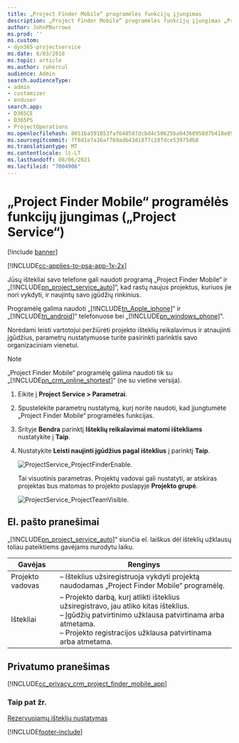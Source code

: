 ```yaml
---
title: „Project Finder Mobile“ programėlės funkcijų įjungimas
description: „Project Finder Mobile“ programėlės funkcijų įjungimas „Project Service“
author: JohnPBurrows
ms.prod: ''
ms.custom:
- dyn365-projectservice
ms.date: 8/03/2018
ms.topic: article
ms.author: ruhercul
audience: Admin
search.audienceType:
- admin
- customizer
- enduser
search.app:
- D365CE
- D365PS
- ProjectOperations
ms.openlocfilehash: 8651ba591853faf648587dcbd4c50625ba94360958d7b418e89aa0bf09464a89
ms.sourcegitcommit: 7f8d1e7a16af769adb43d1877c28fdce53975db8
ms.translationtype: MT
ms.contentlocale: lt-LT
ms.lasthandoff: 08/06/2021
ms.locfileid: "7004906"
---
```

# <a name="enable-project-finder-mobile-app-features-project-service"></a>„Project Finder Mobile“ programėlės funkcijų įjungimas („Project Service“)

[!include [banner](../includes/psa-now-project-operations.md)]

[!INCLUDE[cc-applies-to-psa-app-1x-2x](../includes/cc-applies-to-psa-app-1x-2x.md)]

Jūsų ištekliai savo telefone gali naudoti programą „Project Finder Mobile“ ir „[!INCLUDE[pn_project_service_auto](../includes/pn-project-service-auto.md)]“, kad rastų naujus projektus, kuriuos jie nori vykdyti, ir naujintų savo įgūdžių rinkinius.  
  
 Programėlę galima naudoti „[!INCLUDE[tn_Apple_iphone](../includes/tn-apple-iphone.md)]“ ir „[!INCLUDE[tn_android](../includes/tn-android.md)]“ telefonuose bei „[!INCLUDE[pn_windows_phone](../includes/pn-windows-phone.md)]“.  
    
 Norėdami leisti vartotojui peržiūrėti projekto išteklių reikalavimus ir atnaujinti įgūdžius, parametrų nustatymuose turite pasirinkti parinktis savo organizaciniam vienetui.
  
> [!NOTE]
>  „Project Finder Mobile“ programėlę galima naudoti tik su „[!INCLUDE[pn_crm_online_shortest](../includes/pn-crm-online-shortest.md)]“ (ne su vietine versija).  
  
1. Eikite į **Project Service > Parametrai**.  
  
2. Spustelėkite parametrų nustatymą, kurį norite naudoti, kad įjungtumėte „Project Finder Mobile“ programėlės funkcijas.  
  
3. Srityje **Bendra** parinktį **Išteklių reikalavimai matomi ištekliams** nustatykite į **Taip**.  
  
4. Nustatykite **Leisti naujinti įgūdžius pagal išteklius** į parinktį **Taip**.  
  
   ![ProjectService_ProjectFinderEnable.](../psa/media/project-service-project-finder-enable.png "ProjectService_ProjectFinderEnable")  
  
   Tai visuotinis parametras. Projektų vadovai gali nustatyti, ar atskiras projektas bus matomas to projekto puslapyje **Projekto grupė**.  
  
   ![ProjectService_ProjectTeamVisible.](../psa/media/project-service-project-team-visible.png "ProjectService_ProjectTeamVisible")  
  
## <a name="email-notifications"></a>El. pašto pranešimai  
 „[!INCLUDE[pn_project_service_auto](../includes/pn-project-service-auto.md)]“ siunčia el. laiškus dėl išteklių užklausų toliau pateiktiems gavėjams nurodytu laiku.  
  
|Gavėjas|Renginys|  
|---------------|-----------|  
|Projekto vadovas|– Išteklius užsiregistruoja vykdyti projektą naudodamas „Project Finder Mobile“ programėlę.|  
|Ištekliai|– Projekto darbą, kurį atlikti išteklius užsiregistravo, jau atliko kitas išteklius.<br />– Įgūdžių patvirtinimo užklausa patvirtinama arba atmetama.<br />– Projekto registracijos užklausa patvirtinama arba atmetama.|  
  
## <a name="privacy-notice"></a>Privatumo pranešimas  
 [!INCLUDE[cc_privacy_crm_project_finder_mobile_app](../includes/cc-privacy-crm-project-finder-mobile-app.md)]  
  
### <a name="see-also"></a>Taip pat žr.  
 [Rezervuojamų išteklių nustatymas](../psa/set-up-resources.md)


[!INCLUDE[footer-include](../includes/footer-banner.md)]